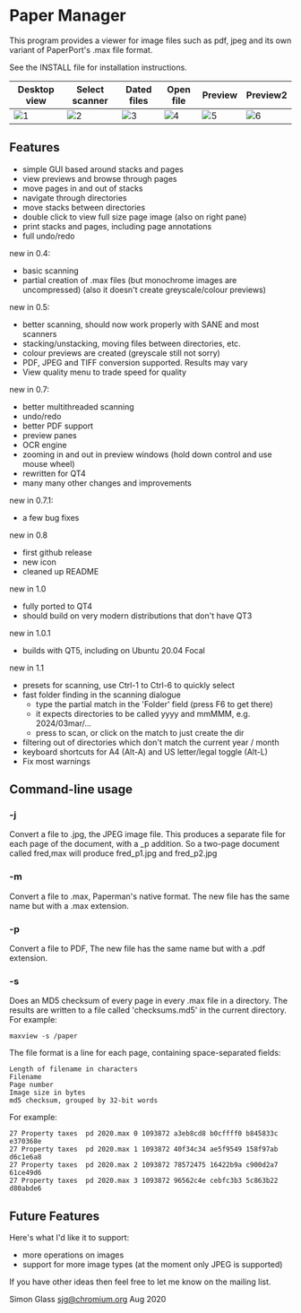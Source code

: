 # Paper Manager

This program provides a viewer for image files such as pdf, jpeg and
its own variant of PaperPort's .max file format.

See the INSTALL file for installation instructions.

Desktop view | Select scanner | Dated files | Open file | Preview | Preview2
------------ | -------------- | ----------- | --------- | ------- | --------
![1](doc/1.jpeg) | ![2](doc/2.jpeg) | ![3](doc/3.jpeg) | ![4](doc/4.jpeg) | ![5](doc/5.png) | ![6](doc/all.png)

## Features

- simple GUI based around stacks and pages
- view previews and browse through pages
- move pages in and out of stacks
- navigate through directories
- move stacks between directories
- double click to view full size page image (also on right pane)
- print stacks and pages, including page annotations
- full undo/redo


new in 0.4:
- basic scanning
- partial creation of .max files (but monochrome images are uncompressed)
       (also it doesn't create greyscale/colour previews)


new in 0.5:
- better scanning, should now work properly with SANE and most scanners
- stacking/unstacking, moving files between directories, etc.
- colour previews are created (greyscale still not sorry)
- PDF, JPEG and TIFF conversion supported. Results may vary
- View quality menu to trade speed for quality


new in 0.7:
- better multithreaded scanning
- undo/redo
- better PDF support
- preview panes
- OCR engine
- zooming in and out in preview windows (hold down control and use
     mouse wheel)
- rewritten for QT4
- many many other changes and improvements


new in 0.7.1:
- a few bug fixes


new in 0.8
- first github release
- new icon
- cleaned up README


new in 1.0
- fully ported to QT4
- should build on very modern distributions that don't have QT3


new in 1.0.1
- builds with QT5, including on Ubuntu 20.04 Focal

new in 1.1
- presets for scanning, use Ctrl-1 to Ctrl-6 to quickly select
- fast folder finding in the scanning dialogue
   - type the partial match in the 'Folder' field (press F6 to get there)
   - it expects directories to be called yyyy and mmMMM, e.g. 2024/03mar/...
   - press <enter> to scan, or click on the match to just create the dir
- filtering out of directories which don't match the current year / month
- keyboard shortcuts for A4 (Alt-A) and US letter/legal toggle (Alt-L)
- Fix most warnings

## Command-line usage

### -j <file>

Convert a file to .jpg, the JPEG image file. This produces a separate file for
each page of the document, with a _p<n> addition. So a two-page document called
fred,max will produce fred_p1.jpg and fred_p2.jpg

### -m <file>

Convert a file to .max, Paperman's native format. The new file has the same name
but with a .max extension.

### -p <file>

Convert a file to PDF, The new file has the same name but with a .pdf extension.

### -s <file>

Does an MD5 checksum of every page in every .max file in a directory. The
results are written to a file called 'checksums.md5' in the current directory.
For example:

    maxview -s /paper
   
The file format is a line for each page, containing space-separated fields:

    Length of filename in characters
    Filename
    Page number
    Image size in bytes
    md5 checksum, grouped by 32-bit words
   
For example:
   
    27 Property taxes  pd 2020.max 0 1093872 a3eb8cd8 b0cffff0 b845833c e370368e
    27 Property taxes  pd 2020.max 1 1093872 40f34c34 ae5f9549 158f97ab d6c1e6a8
    27 Property taxes  pd 2020.max 2 1093872 78572475 16422b9a c900d2a7 61ce49d6
    27 Property taxes  pd 2020.max 3 1093872 96562c4e cebfc3b3 5c863b22 d80abde6


## Future Features

Here's what I'd like it to support:

- more operations on images
- support for more image types (at the moment only JPEG is supported)

If you have other ideas then feel free to let me know on the mailing list.



Simon Glass
sjg@chromium.org
Aug 2020

